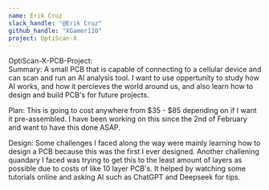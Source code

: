 ```yaml
---  
name: Erik Cruz 
slack_handle: "@Erik Cruz"  
github_handle: "XGamer110"  
project: OptiScan-X
---
```


OptiScan-X-PCB-Project:  
Summary: A small PCB that is capable of connecting to a cellular device and can scan and run an AI analysis tool. I want to use oppertunity to study how AI works, and how it percieves the world around us, and also learn how to design and build PCB's for future projects.
  
Plan: This is going to cost anywhere from $35 - $85 depending on if I want it pre-assembled. I have been working on this since the 2nd of February and want to have this done ASAP.
  
Design: Some challenges I faced along the way were mainly learning how to design a PCB because this was the first I ever designed. Another challening quandary I faced was trying to get this to the least amount of layers as possible due to costs of like 10 layer PCB's. It helped by watching some tutorials online and asking AI such as ChatGPT and Deepseek for tips.
